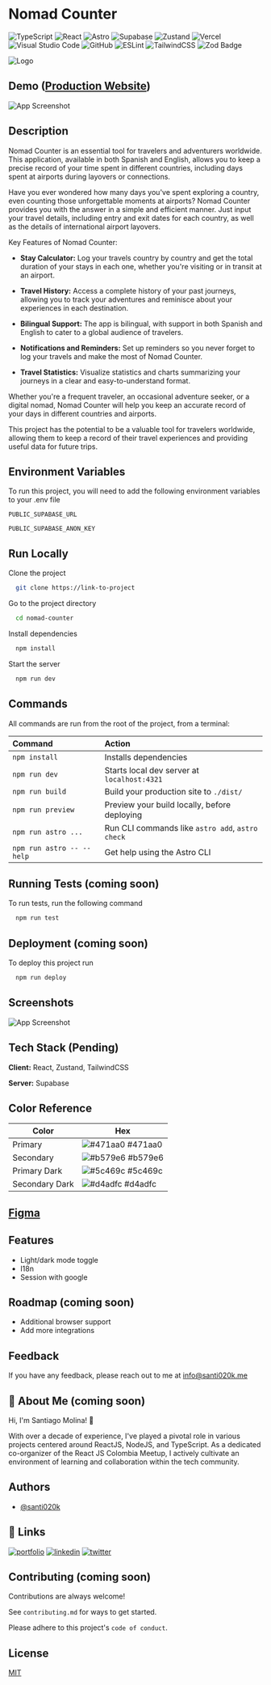 # Nomad Counter

![TypeScript](https://img.shields.io/badge/typescript-%23007ACC.svg?style=for-the-badge&logo=typescript&logoColor=white)
![React](https://img.shields.io/badge/react-%2320232a.svg?style=for-the-badge&logo=react&logoColor=%2361DAFB)
![Astro](https://img.shields.io/badge/Astro-0C1222?style=for-the-badge&logo=astro&logoColor=FDFDFE)
![Supabase](https://img.shields.io/badge/Supabase-3ECF8E?style=for-the-badge&logo=supabase&logoColor=white)
![Zustand](https://img.shields.io/badge/zustand-%2320232a.svg?style=for-the-badge&logo=react&logoColor=%2361DAFB)
![Vercel](https://img.shields.io/badge/vercel-%23000000.svg?style=for-the-badge&logo=vercel&logoColor=white)
![Visual Studio Code](https://img.shields.io/badge/Visual%20Studio%20Code-0078d7.svg?style=for-the-badge&logo=visual-studio-code&logoColor=white)
![GitHub](https://img.shields.io/badge/github-%23121011.svg?style=for-the-badge&logo=github&logoColor=white)
![ESLint](https://img.shields.io/badge/ESLint-4B3263?style=for-the-badge&logo=eslint&logoColor=white)
![TailwindCSS](https://img.shields.io/badge/tailwindcss-%2338B2AC.svg?style=for-the-badge&logo=tailwind-css&logoColor=white)
![Zod Badge](https://img.shields.io/badge/Zod-3E67B1?style=for-the-badge&logo=zod&logoColor=white)

<!-- TODO: add vitest badge and others -->

<!-- Coming soon -->
![Logo](./public/assets/logo.svg)

## Demo ([Production Website](https://nomad.santi020k.me/))

![App Screenshot](./public/assets/screenshot.webp)

## Description

Nomad Counter is an essential tool for travelers and adventurers worldwide. This application, available in both Spanish and English, allows you to keep a precise record of your time spent in different countries, including days spent at airports during layovers or connections.

Have you ever wondered how many days you've spent exploring a country, even counting those unforgettable moments at airports? Nomad Counter provides you with the answer in a simple and efficient manner. Just input your travel details, including entry and exit dates for each country, as well as the details of international airport layovers.

Key Features of Nomad Counter:

- **Stay Calculator:** Log your travels country by country and get the total duration of your stays in each one, whether you're visiting or in transit at an airport.

- **Travel History:** Access a complete history of your past journeys, allowing you to track your adventures and reminisce about your experiences in each destination.

- **Bilingual Support:** The app is bilingual, with support in both Spanish and English to cater to a global audience of travelers.

- **Notifications and Reminders:** Set up reminders so you never forget to log your travels and make the most of Nomad Counter.

- **Travel Statistics:** Visualize statistics and charts summarizing your journeys in a clear and easy-to-understand format.

Whether you're a frequent traveler, an occasional adventure seeker, or a digital nomad, Nomad Counter will help you keep an accurate record of your days in different countries and airports.
<!-- Coming soon -->
<!-- Download the app today and start counting your days of exploration around the world! -->

This project has the potential to be a valuable tool for travelers worldwide, allowing them to keep a record of their travel experiences and providing useful data for future trips.

## Environment Variables

To run this project, you will need to add the following environment variables to your .env file

`PUBLIC_SUPABASE_URL`

`PUBLIC_SUPABASE_ANON_KEY`

## Run Locally

Clone the project

```bash
  git clone https://link-to-project
```

Go to the project directory

```bash
  cd nomad-counter
```

Install dependencies

```bash
  npm install
```

Start the server

```bash
  npm run dev
```

## Commands

All commands are run from the root of the project, from a terminal:

| Command                   | Action                                           |
| :------------------------ | :----------------------------------------------- |
| `npm install`             | Installs dependencies                            |
| `npm run dev`             | Starts local dev server at `localhost:4321`      |
| `npm run build`           | Build your production site to `./dist/`          |
| `npm run preview`         | Preview your build locally, before deploying     |
| `npm run astro ...`       | Run CLI commands like `astro add`, `astro check` |
| `npm run astro -- --help` | Get help using the Astro CLI                     |

## Running Tests (coming soon)

To run tests, run the following command

```bash
  npm run test
```

## Deployment (coming soon)

To deploy this project run

```bash
  npm run deploy
```

## Screenshots

![App Screenshot](./public/assets/full-page.webp)

## Tech Stack (Pending)

**Client:** React, Zustand, TailwindCSS

**Server:** Supabase

## Color Reference

| Color             | Hex                                                                |
| ----------------- | ------------------------------------------------------------------ |
| Primary | ![#471aa0](https://via.placeholder.com/10/471aa0?text=+) #471aa0 |
| Secondary | ![#b579e6](https://via.placeholder.com/10/b579e6?text=+) #b579e6 |
| Primary Dark | ![#5c469c](https://via.placeholder.com/10/5c469c?text=+) #5c469c |
| Secondary Dark | ![#d4adfc](https://via.placeholder.com/10/e2c8f6?text=+) #d4adfc |

## [Figma](https://www.figma.com/file/uRETHwczK1UPF3Cs5vnCs6/Nomad-Counter?type=design&node-id=1%3A2759&mode=design&t=MIeNu1oQzmUCCIE5-1)

## Features

- Light/dark mode toggle
- I18n
- Session with google

## Roadmap (coming soon)

- Additional browser support
- Add more integrations

## Feedback

If you have any feedback, please reach out to me at <info@santi020k.me>

## 🚀 About Me (coming soon)

Hi, I'm Santiago Molina! 👋

With over a decade of experience, I've played a pivotal role in various projects centered around ReactJS, NodeJS, and TypeScript. As a dedicated co-organizer of the React JS Colombia Meetup, I actively cultivate an environment of learning and collaboration within the tech community.

## Authors

- [@santi020k](https://www.github.com/santi020k)

## 🔗 Links

[![portfolio](https://img.shields.io/badge/my_portfolio-000?style=for-the-badge&logo=ko-fi&logoColor=white)](https://santi020k.me/)
[![linkedin](https://img.shields.io/badge/linkedin-0A66C2?style=for-the-badge&logo=linkedin&logoColor=white)](https://www.linkedin.com/in/santi020k/)
[![twitter](https://img.shields.io/badge/twitter-1DA1F2?style=for-the-badge&logo=twitter&logoColor=white)](https://twitter.com/santi020k)

## Contributing (coming soon)

Contributions are always welcome!

See `contributing.md` for ways to get started.

Please adhere to this project's `code of conduct`.

## License

[MIT](https://choosealicense.com/licenses/mit/)
